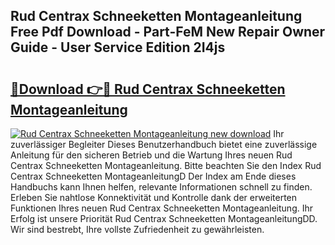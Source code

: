 ## Rud Centrax Schneeketten Montageanleitung Free Pdf Download - Part-FeM New Repair Owner Guide - User Service Edition 2I4js

# <h2><a href="http://df8arte.blite.top/?on=Rud+Centrax+Schneeketten+Montageanleitung">🔗Download 👉🔴 Rud Centrax Schneeketten Montageanleitung</a></h2>

[![Rud Centrax Schneeketten Montageanleitung new download](https://i.imgur.com/lujVjoI.png)](http://df8arte.blite.top/?on=Rud+Centrax+Schneeketten+Montageanleitung)
Ihr zuverlässiger Begleiter Dieses Benutzerhandbuch bietet eine zuverlässige Anleitung für den sicheren Betrieb und die Wartung Ihres neuen Rud Centrax Schneeketten Montageanleitung. Bitte beachten Sie den Index Rud Centrax Schneeketten MontageanleitungD Der Index am Ende dieses Handbuchs kann Ihnen helfen, relevante Informationen schnell zu finden. Erleben Sie nahtlose Konnektivität und Kontrolle dank der erweiterten Funktionen Ihres neuen Rud Centrax Schneeketten Montageanleitung. Ihr Erfolg ist unsere Priorität Rud Centrax Schneeketten MontageanleitungDD. Wir sind bestrebt, Ihre vollste Zufriedenheit zu gewährleisten.
